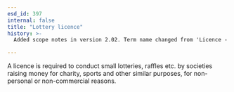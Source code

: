 ```yaml
---
esd_id: 397
internal: false
title: "Lottery licence"
history: >-
  Added scope notes in version 2.02. Term name changed from 'Licence - lottery' to 'Licences - lotteries' in version 3.00. Scope notes amended in version 3.05. Name changed too 'Lottery licence' in version 4.00.

---
```


A licence is required to conduct small lotteries, raffles etc. by societies raising money for charity, sports and other similar purposes, for non-personal or non-commercial reasons.


